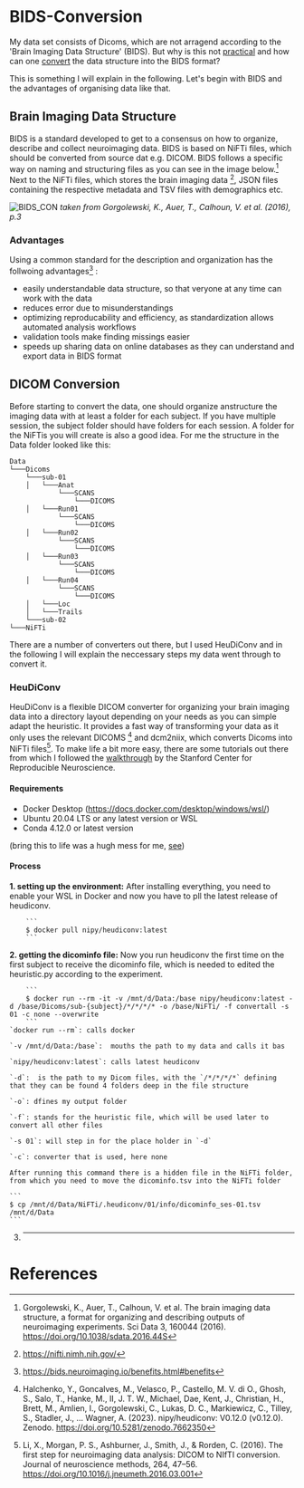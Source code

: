 # BIDS-Conversion

My data set consists of Dicoms, which are not arragend according to the 'Brain Imaging Data Structure' (BIDS). But why is this not [practical](./BIDS-Conversion.md#brain-imaging-data-structure) and how can one [convert](./BIDS-Conversion.md#dicom-conversion) the data structure into the BIDS format?

This is something I will explain in the following. Let's begin with BIDS and the advantages of organising data like that.

## Brain Imaging Data Structure

BIDS is a standard developed to get to a consensus on how to organize, describe and collect neuroimaging data. BIDS is based on NiFTi files, which should be converted from source dat e.g. DICOM. BIDS follows a specific way on naming and structuring files as you can see in the image below.[^1] Next to the NiFTi files, which stores the brain imaging data [^2], JSON files containing the respective metadata and TSV files with demographics etc. 

![BIDS_CON](https://media.springernature.com/full/springer-static/image/art%3A10.1038%2Fsdata.2016.44/MediaObjects/41597_2016_Article_BFsdata201644_Fig1_HTML.jpg?as=webp)
*taken from Gorgolewski, K., Auer, T., Calhoun, V. et al. (2016), p.3*

### Advantages
 
Using a common standard for the description and organization has the follwoing advantages[^3] :

* easily understandable data structure, so that veryone at any time can work with the data
* reduces error due to misunderstandings
* optimizing reproducability and efficiency, as standardization allows automated analysis workflows
* validation tools make finding missings easier
* speeds up sharing data on online databases as they can understand and export data in BIDS format


## DICOM Conversion

Before starting to convert the data, one should organize anstructure the imaging data with at least a folder for each subject. If you have multiple session, the subject folder should have folders for each session. A folder for the NiFTis you will create is also a good idea.
For me the structure in the Data folder looked like this:

```
Data
└───Dicoms
    └───sub-01
    │   └───Anat
            └───SCANS
                └───DICOMS
    │   └───Run01
            └───SCANS
                └───DICOMS
    │   └───Run02
            └───SCANS
                └───DICOMS
    │   └───Run03
            └───SCANS
                └───DICOMS
    │   └───Run04
            └───SCANS
                └───DICOMS
    │   └───Loc
    │   └───Trails
    └───sub-02
└───NiFTi
```

There are a number of converters out there, but I used HeuDiConv and in the following I will explain the neccessary steps my data went through to convert it.

### HeuDiConv
HeuDiConv is a flexible DICOM converter for organizing your brain imaging data into a directory layout depending on your needs as you can simple adapt the heuristic. It provides a fast way of transforming your data as it only uses the relevant DICOMS [^4] and dcm2niix, which converts Dicoms into NiFTi files[^5]. To make life a bit more easy, there are some tutorials out there from which I followed the [walkthrough](https://reproducibility.stanford.edu/bids-tutorial-series-part-2a/) by the Stanford Center for Reproducible Neuroscience.

#### Requirements
* Docker Desktop (https://docs.docker.com/desktop/windows/wsl/)
* Ubuntu 20.04 LTS or any latest version or WSL
* Conda 4.12.0 or latest version

(bring this to life was a hugh mess for me, [see](./Discussion.md#difficulties-and-throwbacks))

#### Process
**1. setting up the environment:**
    After installing everything, you need to enable your WSL in Docker and now you have to pll the latest release of heudiconv.

        ```
        $ docker pull nipy/heudiconv:latest
        ```
**2. getting the dicominfo file:**
    Now you run heudiconv the first time on the first subject to receive the dicominfo file, which is needed to edited the heuristic.py according to the experiment.

        ```
        $ docker run --rm -it -v /mnt/d/Data:/base nipy/heudiconv:latest -d /base/Dicoms/sub-{subject}/*/*/*/* -o /base/NiFTi/ -f convertall -s 01 -c none --overwrite
        ```
    `docker run --rm`: calls docker

    `-v /mnt/d/Data:/base`:  mouths the path to my data and calls it bas

    `nipy/heudiconv:latest`: calls latest heudiconv

    `-d`:  is the path to my Dicom files, with the `/*/*/*/*` defining that they can be found 4 folders deep in the file structure

    `-o`: dfines my output folder

    `-f`: stands for the heuristic file, which will be used later to convert all other files

    `-s 01`: will step in for the place holder in `-d`

    `-c`: converter that is used, here none

    After running this command there is a hidden file in the NiFTi folder, from which you need to move the dicominfo.tsv into the NiFTi folder

    ```
    $ cp /mnt/d/Data/NiFTi/.heudiconv/01/info/dicominfo_ses-01.tsv /mnt/d/Data
    ```
3. ****






# References

[^1]: Gorgolewski, K., Auer, T., Calhoun, V. et al. The brain imaging data structure, a format for organizing and describing outputs of neuroimaging experiments. Sci Data 3, 160044 (2016). https://doi.org/10.1038/sdata.2016.44S

[^2]: https://nifti.nimh.nih.gov/

[^3]: https://bids.neuroimaging.io/benefits.html#benefits

[^4]:Halchenko, Y., Goncalves, M., Velasco, P., Castello, M. V. di O., Ghosh, S., Salo, T., Hanke, M., II, J. T. W., Michael, Dae, Kent, J., Christian, H., Brett, M., Amlien, I., Gorgolewski, C., Lukas, D. C., Markiewicz, C., Tilley, S., Stadler, J., … Wagner, A. (2023). nipy/heudiconv: V0.12.0 (v0.12.0). Zenodo. https://doi.org/10.5281/zenodo.7662350

[^5]: Li, X., Morgan, P. S., Ashburner, J., Smith, J., & Rorden, C. (2016). The first step for neuroimaging data analysis: DICOM to NIfTI conversion. Journal of neuroscience methods, 264, 47–56. https://doi.org/10.1016/j.jneumeth.2016.03.001
